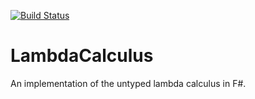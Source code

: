 [![Build Status](https://travis-ci.org/nickcowle/LambdaCalculus.svg?branch=master)](https://travis-ci.org/nickcowle/LambdaCalculus)

# LambdaCalculus
An implementation of the untyped lambda calculus in F#.
